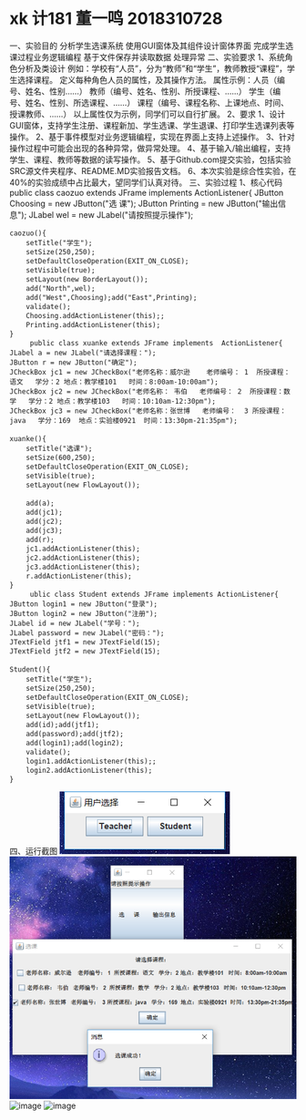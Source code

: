 # xk     计181     董一鸣      2018310728
一、实验目的
分析学生选课系统
使用GUI窗体及其组件设计窗体界面
完成学生选课过程业务逻辑编程
基于文件保存并读取数据
处理异常
二、实验要求
1、系统角色分析及类设计
例如：学校有“人员”，分为“教师”和“学生”，教师教授“课程”，学生选择课程。
定义每种角色人员的属性，及其操作方法。
属性示例：人员（编号、姓名、性别……）
         教师（编号、姓名、性别、所授课程、……）
         学生（编号、姓名、性别、所选课程、……）
         课程（编号、课程名称、上课地点、时间、授课教师、……）
以上属性仅为示例，同学们可以自行扩展。
2、要求
1、设计GUI窗体，支持学生注册、课程新加、学生选课、学生退课、打印学生选课列表等操作。
2、基于事件模型对业务逻辑编程，实现在界面上支持上述操作。
3、针对操作过程中可能会出现的各种异常，做异常处理。
4、基于输入/输出编程，支持学生、课程、教师等数据的读写操作。
5、基于Github.com提交实验，包括实验SRC源文件夹程序、README.MD实验报告文档。
6、本次实验是综合性实验，在40%的实验成绩中占比最大，望同学们认真对待。
三、实验过程
1、核心代码
public class caozuo extends JFrame implements ActionListener{
	JButton Choosing = new JButton("选      课");
	JButton Printing = new JButton("输出信息");
	JLabel wel = new JLabel("请按照提示操作");
	
	caozuo(){
		setTitle("学生");
		setSize(250,250);
		setDefaultCloseOperation(EXIT_ON_CLOSE);
		setVisible(true);
		setLayout(new BorderLayout());
		add("North",wel);
		add("West",Choosing);add("East",Printing);
		validate();
		Choosing.addActionListener(this);;
		Printing.addActionListener(this);
	}
         public class xuanke extends JFrame implements  ActionListener{
	JLabel a = new JLabel("请选择课程：");
	JButton r = new JButton("确定");
	JCheckBox jc1 = new JCheckBox("老师名称：威尔逊    老师编号： 1  所授课程：语文   学分：2 地点：教学楼101   时间：8:00am-10:00am");
	JCheckBox jc2 = new JCheckBox("老师名称： 韦伯   老师编号： 2  所授课程：数学   学分：2 地点：教学楼103   时间：10:10am-12:30pm");
	JCheckBox jc3 = new JCheckBox("老师名称：张世博   老师编号：  3 所授课程：java   学分：169  地点：实验楼0921  时间：13:30pm-21:35pm");
	
	xuanke(){
		setTitle("选课");
		setSize(600,250);
		setDefaultCloseOperation(EXIT_ON_CLOSE);
		setVisible(true);
		setLayout(new FlowLayout());
		
		add(a);
		add(jc1);
		add(jc2);
		add(jc3);
		add(r);
		jc1.addActionListener(this);
		jc2.addActionListener(this);
		jc3.addActionListener(this);
		r.addActionListener(this);
	}
         ublic class Student extends JFrame implements ActionListener{
	JButton login1 = new JButton("登录");
	JButton login2 = new JButton("注册");
	JLabel id = new JLabel("学号：");
	JLabel password = new JLabel("密码：");
	JTextField jtf1 = new JTextField(15); 
	JTextField jtf2 = new JTextField(15); 
	
	Student(){
		setTitle("学生");
		setSize(250,250);
		setDefaultCloseOperation(EXIT_ON_CLOSE);
		setVisible(true);
		setLayout(new FlowLayout());
		add(id);add(jtf1);
		add(password);add(jtf2);
		add(login1);add(login2);
		validate();
		login1.addActionListener(this);;
		login2.addActionListener(this);
	}
四、运行截图
![image](https://github.com/dym6666/xk/blob/master/%E5%BE%AE%E4%BF%A1%E6%88%AA%E5%9B%BE_20191209005730.png)
![image](https://github.com/dym6666/xk/blob/master/%E5%BE%AE%E4%BF%A1%E6%88%AA%E5%9B%BE_20191209005526.png)
![image]()
![image]()
